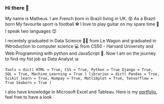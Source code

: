 ### Hi there 👋

<!--
**mdbruchard/mdbruchard** is a ✨ _special_ ✨ repository because its `README.md` (this file) appears on your GitHub profile.

Here are some ideas to get you started:

- 🔭 I’m currently working on ...
- 🌱 I’m currently learning ...
- 👯 I’m looking to collaborate on ...
- 🤔 I’m looking for help with ...
- 💬 Ask me about ...
- 📫 How to reach me: ...
- 😄 Pronouns: ...
- ⚡ Fun fact: ...
-->
My name is Matheus. I am French born in Brazil living in UK. 😵
As a Brazil born My favourite sport is football ⚽
I love to play guitar on my spare time 🎸
I speak two languages 😊

I recentely graduated in Data Science 👨‍🔬 from Le Wagon and graduated in INtroduction to computer science 💻 from CS50 - Harvard University and Web Programming with python and JavaScript 🐍. Now I am on the journey to find my fist job as Data Analyst 📊

`Tools = dict(
            HTML = True,
            CSS = True,
            Python = True
            Django = True,
            SQL = True,
            Machine_Learning = True
            )
 libraries = dict(
                Pandas = True,
                Scikit_learn = True,
                Numpay = True,
                Matlibplot = True,
                Tensorflow = True
                Seaborn = True
                )`

I also have knowledge in Microsoft Excel and Tableau. Here is my [portfolio](troopl.com/mdbruchard), feel free to have a look
